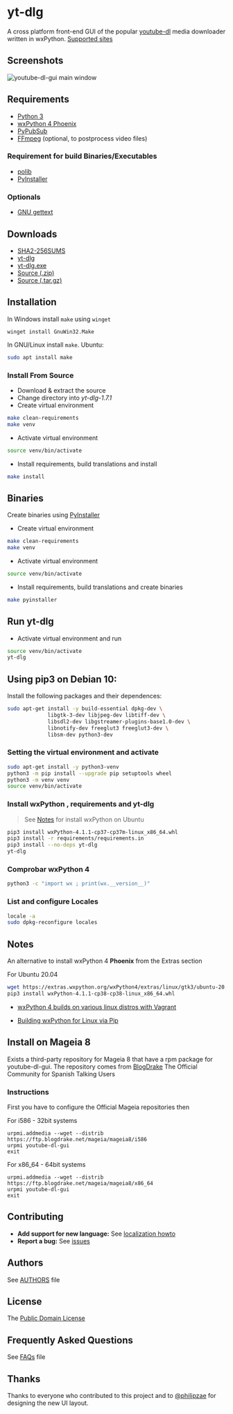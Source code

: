 # yt-dlg
A cross platform front-end GUI of the popular [youtube-dl](https://github.com/ytdl-org/youtube-dl/) media downloader written in wxPython. [Supported sites](https://github.com/ytdl-org/youtube-dl/supportedsites.html)

## Screenshots
![youtube-dl-gui main window](https://raw.githubusercontent.com/MrS0m30n3/youtube-dl-gui/gh-pages/images/ydlg_ui.gif)

## Requirements
* [Python 3](https://www.python.org/downloads)
* [wxPython 4 Phoenix](https://wxpython.org/download.php)
* [PyPubSub](https://pypi.org/project/PyPubSub)
* [FFmpeg](https://ffmpeg.org/download.html) (optional, to postprocess video files)

### Requirement for build Binaries/Executables
* [polib](https://pypi.org/project/polib)
* [PyInstaller](https://www.pyinstaller.org/)

### Optionals
* [GNU gettext](https://www.gnu.org/software/gettext/)

## Downloads
* [SHA2-256SUMS](https://github.com/oleksis/youtube-dl-gui/releases/download/v1.7.1/SHA2-256SUMS)
* [yt-dlg](https://github.com/oleksis/youtube-dl-gui/releases/download/v1.7.1/yt-dlg)
* [yt-dlg.exe](https://github.com/oleksis/youtube-dl-gui/releases/download/v1.7.1/yt-dlg.exe)
* [Source (.zip)](https://github.com/oleksis/youtube-dl-gui/archive/v1.7.1.zip)
* [Source (.tar.gz)](https://github.com/oleksis/youtube-dl-gui/archive/v1.7.1.tar.gz)

## Installation
In Windows install `make` using `winget`
```pwsh
winget install GnuWin32.Make
```

In GNU/Linux install `make`. Ubuntu:
```bash
sudo apt install make
```

### Install From Source
* Download & extract the source
* Change directory into *yt-dlg-1.7.1*
* Create virtual environment 
```bash
make clean-requirements
make venv
```
* Activate virtual environment
```bash
source venv/bin/activate
```
* Install requirements, build translations and install
```bash
make install
```

## Binaries
Create binaries using [PyInstaller](https://www.pyinstaller.org/)
* Create virtual environment
```bash
make clean-requirements
make venv
```
* Activate virtual environment
```bash
source venv/bin/activate
```
* Install requirements, build translations and create binaries
```bash
make pyinstaller
```

## Run yt-dlg
* Activate virtual environment and run
```bash
source venv/bin/activate
yt-dlg
```

## Using pip3 on Debian 10:

Install the following packages and their dependences:

```bash
sudo apt-get install -y build-essential dpkg-dev \
             libgtk-3-dev libjpeg-dev libtiff-dev \
             libsdl2-dev libgstreamer-plugins-base1.0-dev \
             libnotify-dev freeglut3 freeglut3-dev \
             libsm-dev python3-dev
```

### Setting the virtual environment and activate

```bash
sudo apt-get install -y python3-venv
python3 -m pip install --upgrade pip setuptools wheel
python3 -m venv venv
source venv/bin/activate
```

### Install wxPython , requirements and yt-dlg
> See [Notes](#notes) for install wxPython on Ubuntu

```bash
pip3 install wxPython-4.1.1-cp37-cp37m-linux_x86_64.whl
pip3 install -r requirements/requirements.in
pip3 install --no-deps yt-dlg
yt-dlg 
```

### Comprobar wxPython 4

```bash
python3 -c "import wx ; print(wx.__version__)"
```

### List and configure Locales

```bash
locale -a
sudo dpkg-reconfigure locales
```

## Notes
An alternative to install wxPython 4 **Phoenix** from the Extras section

For Ubuntu 20.04

```bash
wget https://extras.wxpython.org/wxPython4/extras/linux/gtk3/ubuntu-20.04/wxPython-4.1.1-cp38-cp38-linux_x86_64.whl
pip3 install wxPython-4.1.1-cp38-cp38-linux_x86_64.whl 
```

* [wxPython 4 builds on various linux distros with Vagrant](https://github.com/wxWidgets/Phoenix/blob/wxPy-4.0.x/vagrant/debian-9/bootstrap.sh)

* [Building wxPython for Linux via Pip](https://wxpython.org/blog/2017-08-17-builds-for-linux-with-pip/index.html)

## Install on Mageia 8
Exists a third-party repository for Mageia 8 that have a rpm package for youtube-dl-gui.
The repository comes from [BlogDrake](https://blogdrake.net/) The Official Community for Spanish Talking Users

### Instructions
First you have to configure the Official Mageia repositories then

For i586 - 32bit systems
```su -
urpmi.addmedia --wget --distrib https://ftp.blogdrake.net/mageia/mageia8/i586
urpmi youtube-dl-gui
exit
```
For x86_64 - 64bit systems
```su -
urpmi.addmedia --wget --distrib https://ftp.blogdrake.net/mageia/mageia8/x86_64
urpmi youtube-dl-gui
exit
```

## Contributing
* **Add support for new language:** See [localization howto](docs/localization_howto.md)
* **Report a bug:** See [issues](https://github.com/oleksis/youtube-dl-gui/issues)

## Authors
See [AUTHORS](AUTHORS) file

## License
The [Public Domain License](LICENSE)

## Frequently Asked Questions
See [FAQs](docs/faqs.md) file

## Thanks
Thanks to everyone who contributed to this project and to [@philipzae](https://github.com/philipzae) for designing the new UI layout.
